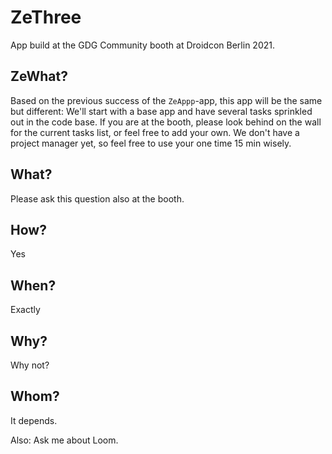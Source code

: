 ZeThree
=======

App build at the GDG Community booth at Droidcon Berlin 2021.

ZeWhat?
-------

Based on the previous success of the `ZeAppp`-app, this app will be the same but different: 
We'll start with a base app and have several tasks sprinkled out in the code base. 
If you are at the booth, please look behind on the wall for the current tasks list, or feel free to add your own. 
We don't have a project manager yet, so feel free to use your one time 15 min wisely.

What?
-----

Please ask this question also at the booth.

How?
----

Yes

When?
-----

Exactly

Why?
----

Why not?

Whom?
-----

It depends.

Also: Ask me about Loom.
